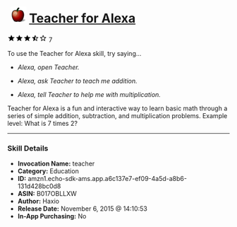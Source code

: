 # &nbsp;<img src="skill_icon" alt="Teacher for Alexa icon" width="36"> [Teacher for Alexa](http://alexa.amazon.com/#skills/amzn1.echo-sdk-ams.app.a6c137e7-ef09-4a5d-a8b6-131d428bc0d8)
![3.7 stars](../../images/ic_star_black_18dp_1x.png)![3.7 stars](../../images/ic_star_black_18dp_1x.png)![3.7 stars](../../images/ic_star_black_18dp_1x.png)![3.7 stars](../../images/ic_star_half_black_18dp_1x.png)![3.7 stars](../../images/ic_star_border_black_18dp_1x.png) 7

To use the Teacher for Alexa skill, try saying...

* *Alexa, open Teacher.*

* *Alexa, ask Teacher to teach me addition.*

* *Alexa, tell Teacher to help me with multiplication.*

Teacher for Alexa is a fun and interactive way to learn basic math through a series of simple addition, subtraction, and multiplication problems. Example level:  What is 7 times 2?

***

### Skill Details

* **Invocation Name:** teacher
* **Category:** Education
* **ID:** amzn1.echo-sdk-ams.app.a6c137e7-ef09-4a5d-a8b6-131d428bc0d8
* **ASIN:** B017OBLLXW
* **Author:** Haxio
* **Release Date:** November 6, 2015 @ 14:10:53
* **In-App Purchasing:** No
